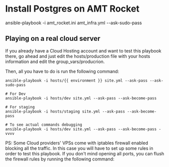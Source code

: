 
# Install Postgres on AMT Rocket
ansible-playbook -i amt_rocket.ini amt_infra.yml --ask-sudo-pass



## Playing on a real cloud server

If you already have a Cloud Hosting account and want to test this playbook there, go ahead and just edit the hosts/production file with your hosts information and edit the group_vars/producrion.

Then, all you have to do is run the following command:

    ansible-playbook -i hosts/{{ environment }} site.yml --ask-pass --ask-sudo-pass
    
	# For Dev
    ansible-playbook -i hosts/dev site.yml --ask-pass --ask-become-pass
    
    # For staging
    ansible-playbook -i hosts/staging site.yml --ask-pass --ask-become-pass
    
    # To see actual commands debugging
    ansible-playbook -i hosts/dev site.yml --ask-pass --ask-become-pass -vvvv
    
PS: Some Cloud providers' VPSs come with iptables firewall enabled blocking all the traffic. In this case you will have to set up some rules in order to test this playbook. If you don't mind opening all ports, you can flush the firewall rules by running the following command: